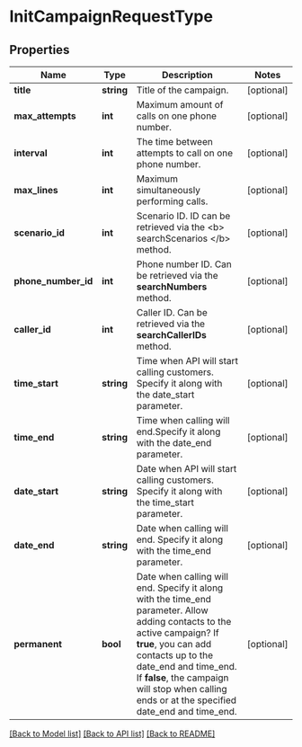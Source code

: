 # InitCampaignRequestType

## Properties
Name | Type | Description | Notes
------------ | ------------- | ------------- | -------------
**title** | **string** | Title of the campaign. | [optional] 
**max_attempts** | **int** | Maximum amount of calls on one phone number. | [optional] 
**interval** | **int** | The time between attempts to call on one phone number. | [optional] 
**max_lines** | **int** | Maximum simultaneously performing calls. | [optional] 
**scenario_id** | **int** | Scenario ID. ID can be retrieved via the &lt;b&gt; searchScenarios &lt;/b&gt; method. | [optional] 
**phone_number_id** | **int** | Phone number ID. Can be retrieved via the **searchNumbers** method. | [optional] 
**caller_id** | **int** | Caller ID. Can be retrieved via the **searchCallerIDs** method. | [optional] 
**time_start** | **string** | Time when API will start calling customers. Specify it along with the date_start parameter. | [optional] 
**time_end** | **string** | Time when calling will end.Specify it along with the date_end parameter. | [optional] 
**date_start** | **string** | Date when API will start calling customers. Specify it along with the time_start parameter. | [optional] 
**date_end** | **string** | Date when calling will end. Specify it along with the time_end parameter. | [optional] 
**permanent** | **bool** | Date when calling will end. Specify it along with the time_end parameter. Allow adding contacts to the active campaign? If **true**, you can add contacts up to the date_end and time_end. If **false**, the campaign will stop when calling ends or at the specified date_end and time_end. | [optional] 

[[Back to Model list]](../README.md#documentation-for-models) [[Back to API list]](../README.md#documentation-for-api-endpoints) [[Back to README]](../README.md)

